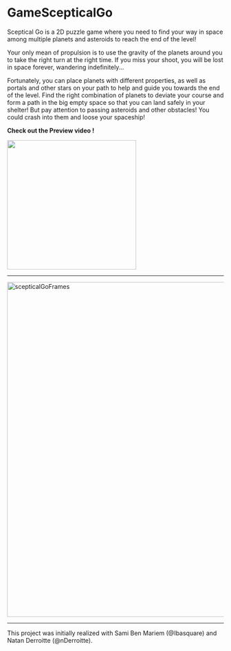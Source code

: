 # GameScepticalGo
Sceptical Go is a 2D puzzle game where you need to find your way in space among multiple planets and asteroids to reach the end of the level!

Your only mean of propulsion is to use the gravity of the planets around you to take the right turn at the right time. If you miss your shoot, you will be lost in space forever, wandering indefinitely...

Fortunately, you can place planets with different properties, as well as portals and other stars on your path to help and guide you towards the end of the level.
Find the right combination of planets to deviate your course and form a path in the big empty space so that you can land safely in your shelter! But pay attention to passing asteroids and other obstacles! You could crash into them and loose your spaceship!

**Check out the Preview video !**

<img src="./preview_ScepticalGo.gif" width="300">


---

<img width="777" alt="scepticalGoFrames" src="https://github.com/user-attachments/assets/41995203-cb56-4a65-8fb5-d2871ae37cc8">

---
This project was initially realized with Sami Ben Mariem (@Ibasquare) and Natan Derroitte (@nDerroitte).
